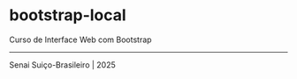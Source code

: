 # bootstrap-local

Curso de Interface Web com Bootstrap

_____________________

Senai Suiço-Brasileiro | 2025
